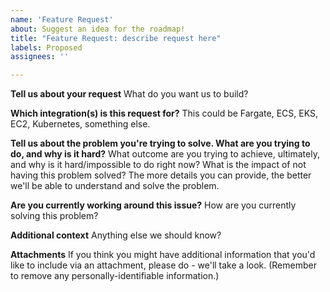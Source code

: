 ```yaml
---
name: 'Feature Request'
about: Suggest an idea for the roadmap!
title: "Feature Request: describe request here"
labels: Proposed
assignees: ''

---
```


**Tell us about your request**
What do you want us to build?

**Which integration(s) is this request for?**
This could be Fargate, ECS, EKS, EC2, Kubernetes, something else.

**Tell us about the problem you're trying to solve. What are you trying to do, and why is it hard?**
What outcome are you trying to achieve, ultimately, and why is it hard/impossible to do right now? What is the impact of not having this problem solved? The more details you can provide, the better we'll be able to understand and solve the problem.

**Are you currently working around this issue?**
How are you currently solving this problem?

**Additional context**
Anything else we should know?

**Attachments**
If you think you might have additional information that you'd like to include via an attachment, please do - we'll take a look. (Remember to remove any personally-identifiable information.)

